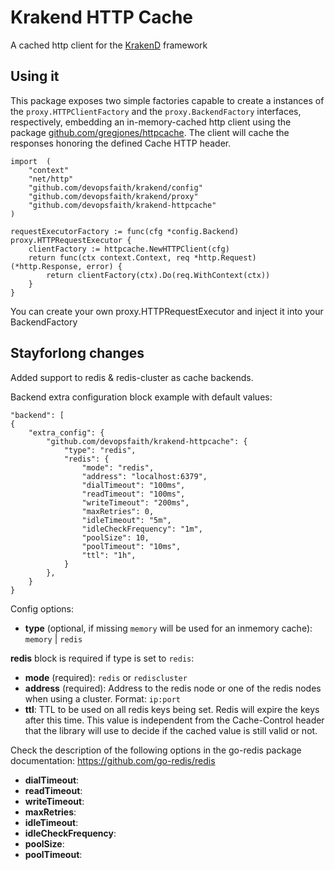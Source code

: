 Krakend HTTP Cache
====

A cached http client for the [KrakenD](github.com/devopsfaith/krakend) framework

## Using it

This package exposes two simple factories capable to create a instances of the `proxy.HTTPClientFactory` and the `proxy.BackendFactory` interfaces, respectively, embedding an in-memory-cached http client using the package [github.com/gregjones/httpcache](https://github.com/gregjones/httpcache). The client will cache the responses honoring the defined Cache HTTP header.

	import 	(
		"context"
		"net/http"
		"github.com/devopsfaith/krakend/config"
		"github.com/devopsfaith/krakend/proxy"
		"github.com/devopsfaith/krakend-httpcache"
	)

	requestExecutorFactory := func(cfg *config.Backend) proxy.HTTPRequestExecutor {
		clientFactory := httpcache.NewHTTPClient(cfg)
		return func(ctx context.Context, req *http.Request) (*http.Response, error) {
			return clientFactory(ctx).Do(req.WithContext(ctx))
		}
	}

You can create your own proxy.HTTPRequestExecutor and inject it into your BackendFactory


## Stayforlong changes

Added support to redis & redis-cluster as cache backends.

Backend extra configuration block example with default values:

```
"backend": [
{
    "extra_config": {
        "github.com/devopsfaith/krakend-httpcache": {
            "type": "redis",
            "redis": {
                "mode": "redis",
                "address": "localhost:6379",
                "dialTimeout": "100ms",
                "readTimeout": "100ms",
                "writeTimeout": "200ms",
                "maxRetries": 0,
                "idleTimeout": "5m",
                "idleCheckFrequency": "1m",
                "poolSize": 10,
                "poolTimeout": "10ms",
                "ttl": "1h",
            }
        },
    }
}
```

Config options:
- **type** (optional, if missing `memory` will be used for an inmemory cache): `memory` | `redis`

**redis** block is required if type is set to `redis`:
- **mode** (required): `redis` or `rediscluster`
- **address** (required): Address to the redis node or one of the redis nodes when using a cluster. Format: `ip:port`
- **ttl**: TTL to be used on all redis keys being set. Redis will expire the keys after this time. This value is independent 
from the Cache-Control header that the library will use to decide if the cached value is still valid or not.

Check the description of the following options in the go-redis package documentation: https://github.com/go-redis/redis
- **dialTimeout**: 
- **readTimeout**: 
- **writeTimeout**: 
- **maxRetries**: 
- **idleTimeout**: 
- **idleCheckFrequency**: 
- **poolSize**: 
- **poolTimeout**: 
